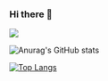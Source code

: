 ### Hi there 👋

<!--
**zxcv00/zxcv00** is a ✨ _special_ ✨ repository because its `README.md` (this file) appears on your GitHub profile.

Here are some ideas to get you started:

- 🔭 I’m currently working on ...
- 🌱 I’m currently learning ...
- 👯 I’m looking to collaborate on ...
- 🤔 I’m looking for help with ...
- 💬 Ask me about ...
- 📫 How to reach me: ...
- 😄 Pronouns: ...
- ⚡ Fun fact: ...
-->

<img src="https://capsule-render.vercel.app/api?type=waving&color=BAD0E1&height=250&section=header&text=Lee%20&animation=fadeIn&fontSize=90" />


![Anurag's GitHub stats](https://github-readme-stats.vercel.app/api?username=zxcv00&show_icons=true&theme=nord)

[![Top Langs](https://github-readme-stats.vercel.app/api/top-langs/?username=zxcv00&layout=compact&theme=nord)](https://github.com/anuraghazra/github-readme-stats)


